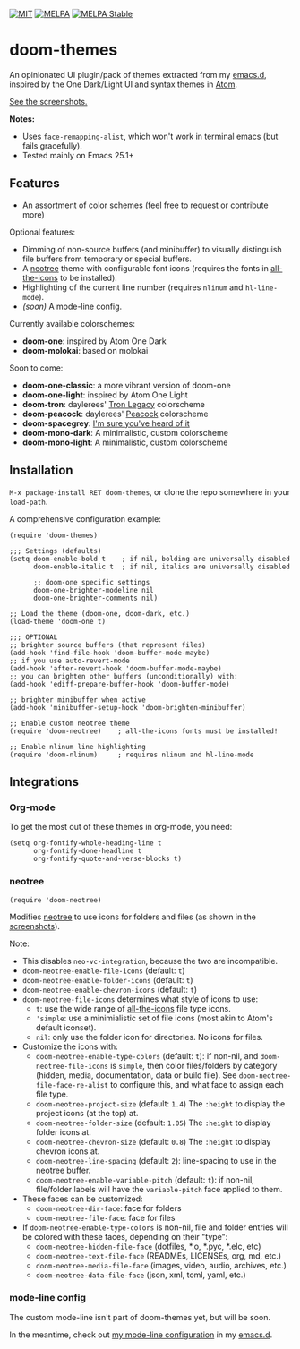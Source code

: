 [![MIT](https://img.shields.io/badge/license-MIT-green.svg)](./LICENSE)
[![MELPA](http://melpa.org/packages/doom-themes-badge.svg)](http://melpa.org/#/doom-themes)
[![MELPA Stable](http://stable.melpa.org/packages/doom-themes-badge.svg)](http://stable.melpa.org/#/doom-themes)

# doom-themes

An opinionated UI plugin/pack of themes extracted from my [emacs.d], inspired by
the One Dark/Light UI and syntax themes in [Atom](http://atom.io).

[See the screenshots.][screenshots]

**Notes:**

+ Uses `face-remapping-alist`, which won't work in terminal emacs (but fails
  gracefully).
+ Tested mainly on Emacs 25.1+

## Features

+ An assortment of color schemes (feel free to request or contribute more)

Optional features:
+ Dimming of non-source buffers (and minibuffer) to visually distinguish file
  buffers from temporary or special buffers.
+ A [neotree] theme with configurable font icons (requires the fonts in
  [all-the-icons] to be installed).
+ Highlighting of the current line number (requires `nlinum` and
  `hl-line-mode`).
+ _(soon)_ A mode-line config.

Currently available colorschemes:
+ **doom-one**: inspired by Atom One Dark
+ **doom-molokai**: based on molokai

Soon to come:
+ **doom-one-classic**: a more vibrant version of doom-one
+ **doom-one-light**: inspired by Atom One Light
+ **doom-tron**: daylerees' [Tron Legacy][daylerees] colorscheme
+ **doom-peacock**: daylerees' [Peacock][daylerees] colorscheme
+ **doom-spacegrey**: [I'm sure you've heard of it][spacegrey]
+ **doom-mono-dark**: A minimalistic, custom colorscheme
+ **doom-mono-light**: A minimalistic, custom colorscheme

## Installation

`M-x package-install RET doom-themes`, or clone the repo somewhere in
your `load-path`.

A comprehensive configuration example:

```emacs-lisp
(require 'doom-themes)

;;; Settings (defaults)
(setq doom-enable-bold t    ; if nil, bolding are universally disabled
      doom-enable-italic t  ; if nil, italics are universally disabled

      ;; doom-one specific settings
      doom-one-brighter-modeline nil
      doom-one-brighter-comments nil)

;; Load the theme (doom-one, doom-dark, etc.)
(load-theme 'doom-one t)

;;; OPTIONAL
;; brighter source buffers (that represent files)
(add-hook 'find-file-hook 'doom-buffer-mode-maybe)
;; if you use auto-revert-mode
(add-hook 'after-revert-hook 'doom-buffer-mode-maybe)
;; you can brighten other buffers (unconditionally) with:
(add-hook 'ediff-prepare-buffer-hook 'doom-buffer-mode)

;; brighter minibuffer when active
(add-hook 'minibuffer-setup-hook 'doom-brighten-minibuffer)

;; Enable custom neotree theme
(require 'doom-neotree)    ; all-the-icons fonts must be installed!

;; Enable nlinum line highlighting
(require 'doom-nlinum)     ; requires nlinum and hl-line-mode
```

## Integrations
### Org-mode

To get the most out of these themes in org-mode, you need:

``` emacs-lisp
(setq org-fontify-whole-heading-line t
      org-fontify-done-headline t
      org-fontify-quote-and-verse-blocks t)
```

### neotree

`(require 'doom-neotree)`

Modifies [neotree] to use icons for folders and files (as shown in the
[screenshots]).

Note:
+ This disables `neo-vc-integration`, because the two are
  incompatible.
+ `doom-neotree-enable-file-icons` (default: `t`)
+ `doom-neotree-enable-folder-icons` (default: `t`)
+ `doom-neotree-enable-chevron-icons` (default: `t`)
+ `doom-neotree-file-icons` determines what style of icons to use:
  + `t`: use the wide range of [all-the-icons] file type icons.
  + `'simple`: use a minimialistic set of file icons (most akin to
    Atom's default iconset).
  + `nil`: only use the folder icon for directories. No icons for files.
+ Customize the icons with:
  + `doom-neotree-enable-type-colors` (default: `t`): if non-nil, and
    `doom-neotree-file-icons` is `simple`, then color files/folders by
    category (hidden, media, documentation, data or build file). See
    `doom-neotree-file-face-re-alist` to configure this, and what face
    to assign each file type.
  + `doom-neotree-project-size` (default: `1.4`) The `:height` to
    display the project icons (at the top) at.
  + `doom-neotree-folder-size` (default: `1.05`) The `:height` to
    display folder icons at.
  + `doom-neotree-chevron-size` (default: `0.8`) The `:height` to
    display chevron icons at.
  + `doom-neotree-line-spacing` (default: `2`): line-spacing to use in
    the neotree buffer.
  + `doom-neotree-enable-variable-pitch` (default: `t`): if non-nil,
    file/folder labels will have the `variable-pitch` face applied to
    them.
+ These faces can be customized:
  + `doom-neotree-dir-face`: face for folders
  + `doom-neotree-file-face`: face for files
+ If `doom-neotree-enable-type-colors` is non-nil, file and folder
  entries will be colored with these faces, depending on their "type":
  + `doom-neotree-hidden-file-face` (dotfiles, *.o, *.pyc, *.elc, etc)
  + `doom-neotree-text-file-face` (READMEs, LICENSEs, org, md, etc.)
  + `doom-neotree-media-file-face` (images, video, audio, archives, etc.)
  + `doom-neotree-data-file-face` (json, xml, toml, yaml, etc.)

### mode-line config

The custom mode-line isn't part of doom-themes yet, but will be soon.

In the meantime, check out [my mode-line configuration][mode-line] in
my [emacs.d].


[all-the-icons]: https://github.com/domtronn/all-the-icons.el
[spacegrey]: http://kkga.github.io/spacegray/
[daylerees]: http://daylerees.github.io/
[emacs.d]: https://github.com/hlissner/.emacs.d
[mode-line]: https://github.com/hlissner/.emacs.d/blob/master/core/core-modeline.el
[neotree]: https://github.com/jaypei/emacs-neotree
[screenshots]: https://github.com/hlissner/emacs-doom-theme/tree/screenshots
[config]: https://github.com/hlissner/.emacs.d/blob/master/core/core-ui.el#L91
